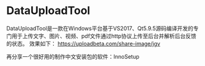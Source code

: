 # DataUploadTool
DataUploadTool是一款在Windows平台基于VS2017、Qt5.9.5源码编译开发的专门用于上传文字、图片、视频、pdf文件通过http协议上传至后台并解析后台反馈的状态。
效果如下：
https://uploadbeta.com/share-image/jgv

再分享一个很好用的制作中文安装包的软件：InnoSetup

